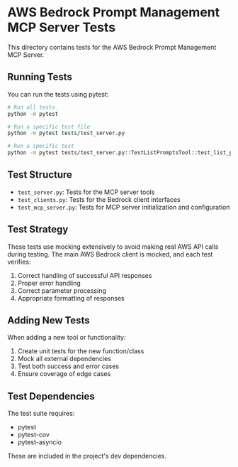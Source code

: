 # AWS Bedrock Prompt Management MCP Server Tests

This directory contains tests for the AWS Bedrock Prompt Management MCP Server.

## Running Tests

You can run the tests using pytest:

```bash
# Run all tests
python -m pytest

# Run a specific test file
python -m pytest tests/test_server.py

# Run a specific test
python -m pytest tests/test_server.py::TestListPromptsTool::test_list_prompts_success
```

## Test Structure

- `test_server.py`: Tests for the MCP server tools
- `test_clients.py`: Tests for the Bedrock client interfaces
- `test_mcp_server.py`: Tests for MCP server initialization and configuration

## Test Strategy

These tests use mocking extensively to avoid making real AWS API calls during testing.
The main AWS Bedrock client is mocked, and each test verifies:

1. Correct handling of successful API responses
2. Proper error handling
3. Correct parameter processing
4. Appropriate formatting of responses

## Adding New Tests

When adding a new tool or functionality:

1. Create unit tests for the new function/class
2. Mock all external dependencies
3. Test both success and error cases
4. Ensure coverage of edge cases

## Test Dependencies

The test suite requires:
- pytest
- pytest-cov
- pytest-asyncio

These are included in the project's dev dependencies. 